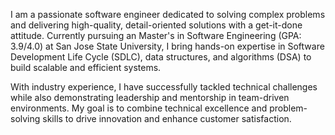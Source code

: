 I am a passionate software engineer dedicated to solving complex problems and delivering high-quality, detail-oriented solutions with a get-it-done attitude. Currently pursuing an Master's in Software Engineering (GPA: 3.9/4.0) at San Jose State University, I bring hands-on expertise in Software Development Life Cycle (SDLC), data structures, and algorithms (DSA) to build scalable and efficient systems.

With industry experience, I have successfully tackled technical challenges while also demonstrating leadership and mentorship in team-driven environments. My goal is to combine technical excellence and problem-solving skills to drive innovation and enhance customer satisfaction.
